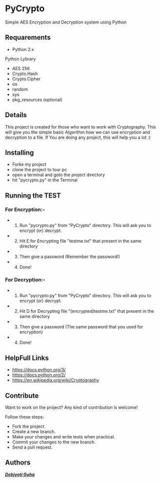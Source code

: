 # PyCrypto
 Simple AES Encryption and Decryption system using Python

## Requarements
* Python 2.x

Python Lybrary
* AES 256
* Crypto.Hash
* Crypto.Cipher
* os
* random
* sys
* pkg_resources (optional)

## Details
This project is created for those who want to work with Cryptography.
This will give you the simple basic Algorithm how we can use encryption and decryption to a file.
If You are doing any project, this will help you a lot :)

## Installing
* Forke my project
* clone the project to tour pc
* open a terminal and goto the project directory
* hit "pycrypto.py" in the Terminal

## Running the TEST

### For Encryption:-
* 1. Run "pycrypto.py" from "PyCrypto" directory. This will ask you to encrypt (or) decrypt.
* 2. Hit E for Encrypting file "testme.txt" that present in the same directory
* 3. Then give a password (Remember the password!)
* 4. Done!
### For Decryption:-
* 1. Run "pycrypto.py" from "PyCrypto" directory. This will ask you to encrypt (or) decrypt.
* 2. Hit D for Decrypting file "(encrypted)testme.txt" that present in the same directory
* 3. Then give a password (The same password that you used for encryption)
* 4. Done!
## HelpFull Links
* https://docs.python.org/3/
* https://docs.python.org/2/
* https://en.wikipedia.org/wiki/Cryptography

## Contribute

Want to work on the project? Any kind of contribution is welcome!

Follow these steps:
- Fork the project.
- Create a new branch.
- Make your changes and write tests when practical.
- Commit your changes to the new branch.
- Send a pull request.

## Authors

***[Debjyoti Guha](http://coders.uphero.com/)***
